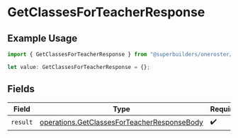 # GetClassesForTeacherResponse

## Example Usage

```typescript
import { GetClassesForTeacherResponse } from "@superbuilders/oneroster/models/operations";

let value: GetClassesForTeacherResponse = {};
```

## Fields

| Field                                                                                                      | Type                                                                                                       | Required                                                                                                   | Description                                                                                                |
| ---------------------------------------------------------------------------------------------------------- | ---------------------------------------------------------------------------------------------------------- | ---------------------------------------------------------------------------------------------------------- | ---------------------------------------------------------------------------------------------------------- |
| `result`                                                                                                   | [operations.GetClassesForTeacherResponseBody](../../models/operations/getclassesforteacherresponsebody.md) | :heavy_check_mark:                                                                                         | N/A                                                                                                        |